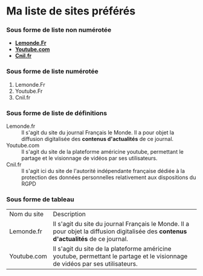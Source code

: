 <!DOCTYPE html>
<html>
<head>
   <meta charset="UTF-8">
  <title>Exercice 1</title>
</head>
<body>
<h1> Ma liste de sites préférés </h1>
 <h3> Sous forme de liste non numérotée</h3>
 <ul>
  <li><b><a href="https://www.lemonde.fr">Lemonde.Fr</a></b></li>
  <li><b><a href="https://www.youtube.com">Youtube.com</a></b></li>
  <li><b><a href="https://www.cnil.fr">Cnil.fr</a></b></li>
</ul>
 <h3> Sous forme de liste numérotée</h3>
 <ol>
  <li>Lemonde.Fr</li>
  <li>Youtube.Fr</li>
  <li>Cnil.fr</li>
 </ol>
 <h3> Sous forme de liste de définitions</h3>
 <dl>
    <dt><a =href"https://www.lemonde.fr">Lemonde.fr</a></dt>
    <dd>Il s'agit du site du journal Français le Monde. Il a pour objet la diffusion digitalisée des <strong>contenus d'actualités</strong> de ce journal.</dd>
   <dt><a =href"https://www.youtube.com">Youtube.com</a></dt>
    <dd>Il s'agit du site de la plateforme américine youtube, permettant le partage et le visionnage de vidéos par ses utilisateurs.</dd>
  <dt><a =href="https://www.cnil.fr">Cnil.fr</a></dt>
  <dd>Il s'agit ici du site de l'autorité indépendante française dédiée à la protection des données personnelles relativement aux dispositions du RGPD</dd>
  
  <h3> Sous forme de tableau</h3>
   <table>
   <tr>
       <td>Nom du site </td>
       <td>Description</td>
   </tr>
   <tr>
       <td><a =href"https://www.lemonde.fr">Lemonde.fr</a></td>
       <td>Il s'agit du site du journal Français le Monde. Il a pour objet la diffusion digitalisée des <strong>contenus d'actualités</strong> de ce journal.</td>
    <tr>
     <td><a =href"https://www.youtube.com">Youtube.com</a></td>
      <td>Il s'agit du site de la plateforme américine youtube, permettant le partage et le visionnage de vidéos par ses utilisateurs.</td>
   </tr>
</table>
</body>
</html>
